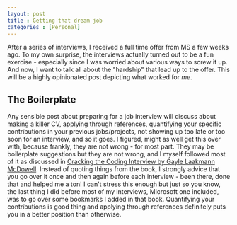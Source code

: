 ```yaml
---
layout: post
title : Getting that dream job
categories : [Personal]
---
```


After a series of interviews, I received a full time offer from MS a few weeks ago. To my own surprise, the interviews actually turned out to be a fun exercise - especially since I was worried about various ways to screw it up. And now, I want to talk all about the "hardship" that lead up to the offer. This will be a highly opinionated post depicting what worked for *me*.

The Boilerplate
----
Any sensible post about preparing for a job interview will discuss about making a killer CV, applying through references, quantifying your specific contributions in your previous jobs/projects, not showing up too late or too soon for an interview, and so it goes. I figured, might as well get this over with, because frankly, they are not wrong - for most part. They may be boilerplate suggestions but they are not wrong, and I myself followed most of it as discussed in [Cracking the Coding Interview by Gayle Laakmann McDowell](http://www.crackingthecodinginterview.com/). Instead of quoting things from the book, I strongly advice that you go over it once and then again before each interview - been there, done that and helped me a ton! I can't stress this enough but just so you know, the last thing I did before most of my interviews, Microsoft one included, was to go over some bookmarks I added in that book. Quantifying your contributions is good thing and applying through references definitely puts you in a better position than otherwise.



